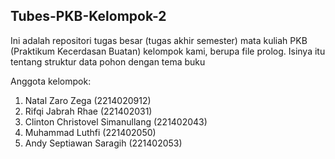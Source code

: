 ## Tubes-PKB-Kelompok-2

Ini adalah repositori tugas besar (tugas akhir semester) mata kuliah PKB (Praktikum Kecerdasan Buatan) kelompok kami, berupa file prolog. Isinya itu tentang struktur data pohon dengan tema buku

Anggota kelompok:

1. Natal Zaro Zega (2214020912)
1. Rifqi Jabrah Rhae (221402031)
1. Clinton Christovel Simanullang (221402043)
1. Muhammad Luthfi (221402050)
1. Andy Septiawan Saragih (221402053)